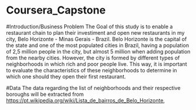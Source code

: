 # Coursera_Capstone

#Introduction/Business Problem
The Goal of this study is to enable a restaurant chain to plan their investiment and open new restaurants in my city, Belo Horizonte - Minas Gerais - Brazil. Belo Horizonte is the capital of the state and one of the most populated cities in Brazil, having a population of 2,5 million people in the city, but almost 5 million when adding population from the nearby cities. However, the city is formed by different types of neighborhoods in which rich and poor people live. This way, it is important to evaluate the characteristics of these neighborhoods to determine in which one should they open their first restaurant.

#Data
The data regarding the list of neighborhoods and their respective boroughs will be extracted from https://pt.wikipedia.org/wiki/Lista_de_bairros_de_Belo_Horizonte, 

